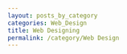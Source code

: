 ```yaml
---
layout: posts_by_category
categories: Web_Design
title: Web Designing
permalink: /category/Web Design
---
```

